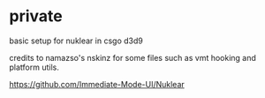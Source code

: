 # private
basic setup for nuklear in csgo d3d9

credits to namazso's nskinz for some files such as vmt hooking and platform utils.

https://github.com/Immediate-Mode-UI/Nuklear
